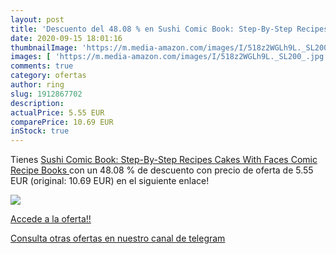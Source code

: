 ```yaml
---
layout: post
title: 'Descuento del 48.08 % en Sushi Comic Book: Step-By-Step Recipes  '
date: 2020-09-15 18:01:16
thumbnailImage: 'https://m.media-amazon.com/images/I/518z2WGLh9L._SL200_.jpg'
images: [ 'https://m.media-amazon.com/images/I/518z2WGLh9L._SL200_.jpg' ]
comments: true
category: ofertas
author: ring
slug: 1912867702
description:
actualPrice: 5.55 EUR
comparePrice: 10.69 EUR
inStock: true
---
```


Tienes [Sushi Comic Book: Step-By-Step Recipes  Cakes With Faces Comic Recipe Books ](https://www.amazon.com/dp/1912867702/?tag=redken08-20) con un 48.08 % de descuento con precio de oferta de 5.55 EUR (original: 10.69 EUR) en el siguiente enlace!

[![](https://m.media-amazon.com/images/I/518z2WGLh9L._SL200_.jpg)](https://www.amazon.com/dp/1912867702/?tag=redken08-20)

[Accede a la oferta!!](https://www.amazon.com/dp/1912867702/?tag=redken08-20)

[Consulta otras ofertas en nuestro canal de telegram](https://t.me/s/ofertas25)
